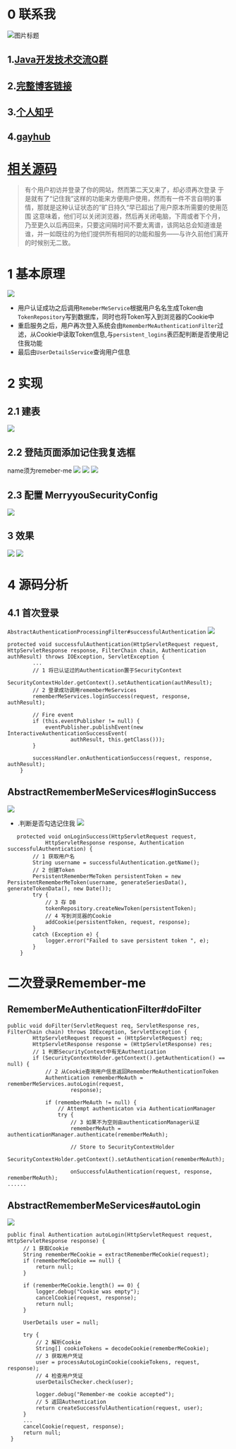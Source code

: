# 0 联系我
![](http://upload-images.jianshu.io/upload_images/4685968-6a8b28d2fd95e8b7?imageMogr2/auto-orient/strip%7CimageView2/2/w/1240 "图片标题") 
## 1.[Java开发技术交流Q群](https://jq.qq.com/?_wv=1027&k=5UB4P1T)

## 2.[完整博客链接](https://blog.csdn.net/qq_33589510)

## 3.[个人知乎](http://www.zhihu.com/people/shi-shu-sheng-)

## 4.[gayhub](https://github.com/Wasabi1234)

# [相关源码](https://github.com/Wasabi1234/Security)

>有个用户初访并登录了你的网站，然而第二天又来了，却必须再次登录
于是就有了“记住我”这样的功能来方便用户使用，然而有一件不言自明的事情，那就是这种认证状态的”旷日持久“早已超出了用户原本所需要的使用范围
这意味着，他们可以关闭浏览器，然后再关闭电脑，下周或者下个月，乃至更久以后再回来，只要这间隔时间不要太离谱，该网站总会知道谁是谁，并一如既往的为他们提供所有相同的功能和服务——与许久前他们离开的时候别无二致。

# 1 基本原理
![](https://upload-images.jianshu.io/upload_images/4685968-317096f60360168a.png?imageMogr2/auto-orient/strip%7CimageView2/2/w/1240)
- 用户认证成功之后调用`RemeberMeService`根据用户名名生成Token由`TokenRepository`写到数据库，同时也将Token写入到浏览器的Cookie中
- 重启服务之后，用户再次登入系统会由`RememberMeAuthenticationFilter`过滤，从Cookie中读取Token信息,与`persistent_logins`表匹配判断是否使用记住我功能
- 最后由`UserDetailsService`查询用户信息
# 2 实现
## 2.1 建表
![](https://upload-images.jianshu.io/upload_images/4685968-a771e5f9457443fa.png?imageMogr2/auto-orient/strip%7CimageView2/2/w/1240)
## 2.2 登陆页面添加记住我复选框
name须为remeber-me
![](https://upload-images.jianshu.io/upload_images/4685968-0b32d1c0a7aff542.png?imageMogr2/auto-orient/strip%7CimageView2/2/w/1240)
![](https://upload-images.jianshu.io/upload_images/4685968-9e86ec2dddc32601.png?imageMogr2/auto-orient/strip%7CimageView2/2/w/1240)
![](https://upload-images.jianshu.io/upload_images/4685968-9c6c6de2156d5c45.png?imageMogr2/auto-orient/strip%7CimageView2/2/w/1240)
## 2.3 配置 MerryyouSecurityConfig
![](https://upload-images.jianshu.io/upload_images/4685968-f98c18fb31ee9f5a.png?imageMogr2/auto-orient/strip%7CimageView2/2/w/1240)
## 3 效果
![](https://upload-images.jianshu.io/upload_images/4685968-b368a69213ba1549.png?imageMogr2/auto-orient/strip%7CimageView2/2/w/1240)
![](https://upload-images.jianshu.io/upload_images/4685968-4a305b038a3f24dc.png?imageMogr2/auto-orient/strip%7CimageView2/2/w/1240)
# 4 源码分析
## 4.1 首次登录
`AbstractAuthenticationProcessingFilter#successfulAuthentication`
![](https://upload-images.jianshu.io/upload_images/4685968-e16c3c70ba65b3d3.png?imageMogr2/auto-orient/strip%7CimageView2/2/w/1240)
```
protected void successfulAuthentication(HttpServletRequest request, HttpServletResponse response, FilterChain chain, Authentication authResult) throws IOException, ServletException {
        ...
		// 1 将已认证过的Authentication置于SecurityContext
		SecurityContextHolder.getContext().setAuthentication(authResult);
		// 2 登录成功调用rememberMeServices
		rememberMeServices.loginSuccess(request, response, authResult);

		// Fire event
		if (this.eventPublisher != null) {
			eventPublisher.publishEvent(new InteractiveAuthenticationSuccessEvent(
					authResult, this.getClass()));
		}

		successHandler.onAuthenticationSuccess(request, response, authResult);
	}
```
## AbstractRememberMeServices#loginSuccess
![](https://upload-images.jianshu.io/upload_images/4685968-ad0b62d5cea345e7.png?imageMogr2/auto-orient/strip%7CimageView2/2/w/1240)
- .判断是否勾选记住我
![](https://upload-images.jianshu.io/upload_images/4685968-0ad4a507703fc377.png?imageMogr2/auto-orient/strip%7CimageView2/2/w/1240)
```
   protected void onLoginSuccess(HttpServletRequest request,
			HttpServletResponse response, Authentication successfulAuthentication) {
		// 1 获取用户名
		String username = successfulAuthentication.getName();
		// 2 创建Token
		PersistentRememberMeToken persistentToken = new PersistentRememberMeToken(username, generateSeriesData(), generateTokenData(), new Date());
		try {
			// 3 存 DB
			tokenRepository.createNewToken(persistentToken);
			// 4 写到浏览器的Cookie
			addCookie(persistentToken, request, response);
		}
		catch (Exception e) {
			logger.error("Failed to save persistent token ", e);
		}
	}
```
# 二次登录Remember-me
## RememberMeAuthenticationFilter#doFilter
```
public void doFilter(ServletRequest req, ServletResponse res, FilterChain chain) throws IOException, ServletException {
		HttpServletRequest request = (HttpServletRequest) req;
		HttpServletResponse response = (HttpServletResponse) res;
		// 1 判断SecurityContext中有无Authentication
		if (SecurityContextHolder.getContext().getAuthentication() == null) {
			// 2 从Cookie查询用户信息返回RememberMeAuthenticationToken
			Authentication rememberMeAuth = rememberMeServices.autoLogin(request,
					response);

			if (rememberMeAuth != null) {
				// Attempt authenticaton via AuthenticationManager
				try {
					// 3 如果不为空则由authenticationManager认证
					rememberMeAuth = authenticationManager.authenticate(rememberMeAuth);

					// Store to SecurityContextHolder
					SecurityContextHolder.getContext().setAuthentication(rememberMeAuth);

					onSuccessfulAuthentication(request, response, rememberMeAuth);
......
```
## AbstractRememberMeServices#autoLogin
![](https://upload-images.jianshu.io/upload_images/4685968-859c92a22f978375.png?imageMogr2/auto-orient/strip%7CimageView2/2/w/1240)
```
public final Authentication autoLogin(HttpServletRequest request, HttpServletResponse response) {
     // 1 获取Cookie
     String rememberMeCookie = extractRememberMeCookie(request);
     if (rememberMeCookie == null) {
         return null;
     }

     if (rememberMeCookie.length() == 0) {
         logger.debug("Cookie was empty");
         cancelCookie(request, response);
         return null;
     }

     UserDetails user = null;

     try {
         // 2 解析Cookie
         String[] cookieTokens = decodeCookie(rememberMeCookie);
         // 3 获取用户凭证
         user = processAutoLoginCookie(cookieTokens, request, response);
         // 4 检查用户凭证
         userDetailsChecker.check(user);

         logger.debug("Remember-me cookie accepted");
         // 5 返回Authentication
         return createSuccessfulAuthentication(request, user);
     }
     ...
     cancelCookie(request, response);
     return null;
 }
```
